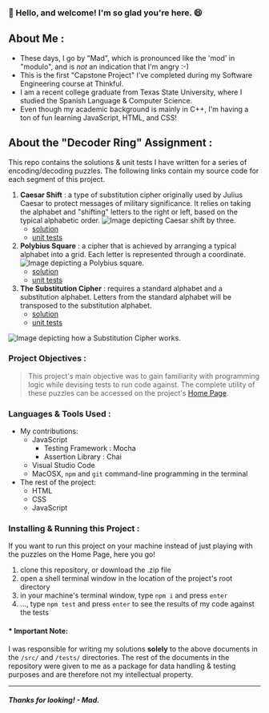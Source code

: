 ### :wave: Hello, and welcome! I'm so glad you're here. :smile:

## About Me :
- These days, I go by "Mad", which is pronounced like the 'mod' in "modulo", and is _not_ an indication that I'm angry :-)
- This is the first "Capstone Project" I've completed during my Software Engineering course at Thinkful.
- I am a recent college graduate from Texas State University, where I studied the Spanish Language & Computer Science.
- Even though my academic background is mainly in C++, I'm having a ton of fun learning JavaScript, HTML, and CSS! 

## About the "Decoder Ring" Assignment : 
This repo contains the solutions & unit tests I have written for a series of encoding/decoding puzzles. The following links contain my source code for each segment
of this project.
  1. **Caesar Shift** : a type of substitution cipher originally used by Julius Caesar to protect messages of military significance. It relies on taking the alphabet and "shifting" letters to the right or left, based on the typical alphabetic order.
  ![Image depicting Caesar shift by three.](https://upload.wikimedia.org/wikipedia/commons/thumb/4/4a/Caesar_cipher_left_shift_of_3.svg/1200px-Caesar_cipher_left_shift_of_3.svg.png)
      - [solution](https://github.com/mad-godinez/decoderRing_capstone/blob/3eef059188eeece653b80cb25d67732f1d574dd0/src/caesar.js#L14)
      - [unit tests](https://github.com/mad-godinez/decoderRing_capstone/blob/3eef059188eeece653b80cb25d67732f1d574dd0/test/caesar.test.js#L1)
  2. **Polybius Square** : a cipher that is achieved by arranging a typical alphabet into a grid. Each letter is represented through a coordinate.
  ![Image depicting a Polybius square.](https://cdn.publish0x.com/prod/fs/cachedimages/1806382416-33f969285ccc10941854e3140f6d10a675b00cc0c73fe0d9db5880cd47ded498.png)
      - [solution](https://github.com/mad-godinez/decoderRing_capstone/blob/3eef059188eeece653b80cb25d67732f1d574dd0/src/polybius.js#L10)
      - [unit tests](https://github.com/mad-godinez/decoderRing_capstone/blob/3eef059188eeece653b80cb25d67732f1d574dd0/test/polybius.test.js#L1)
  3. **The Substitution Cipher** : requires a standard alphabet and a substitution alphabet. Letters from the standard alphabet will be transposed to the substitution alphabet.
      - [solution](https://github.com/mad-godinez/decoderRing_capstone/blob/3eef059188eeece653b80cb25d67732f1d574dd0/src/substitution.js#L11)
      - [unit tests](https://github.com/mad-godinez/decoderRing_capstone/blob/3eef059188eeece653b80cb25d67732f1d574dd0/test/substitution.test.js#L9)
      
  ![Image depicting how a Substitution Cipher works.](https://ctf101.org/cryptography/images/substitution-cipher.png)

      
### Project Objectives :
> This project's main objective was to gain familiarity with programming logic while devising tests to run code against. The complete utility of these puzzles can be accessed on the project's [Home Page](https://mad-godinez.github.io/decoderRing_capstone/).

### Languages & Tools Used :
   - My contributions: 
        * JavaScript
            * Testing Framework : Mocha
            * Assertion Library : Chai
        * Visual Studio Code
        * MacOSX, `npm` and `git` command-line programming in the terminal
   - The rest of the project: 
        * HTML 
        * CSS
        * JavaScript
### Installing & Running this Project :
If you want to run this project on your machine instead of just playing with the puzzles on the Home Page, here you go!
1. clone this repository, or download the .zip file
2. open a shell terminal window in the location of the project's root directory
3. in your machine's terminal window, type `npm i` and press `enter`
4. ..., type `npm test` and press `enter` to see the results of my code against the tests

#### * Important Note: 
   I was responsible for writing my solutions **solely** to the above documents in the `/src/` and `/tests/` directories.
   The rest of the documents in the repository were given to me as a package for data handling & testing purposes and are therefore not my intellectual property.

---
#### _Thanks for looking! - Mad._
